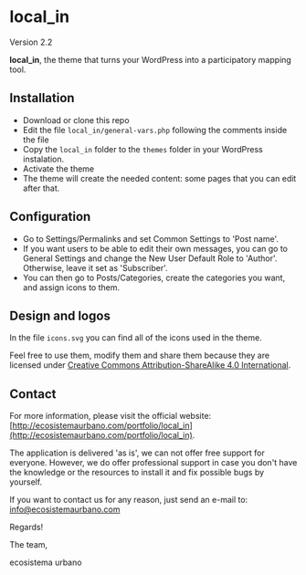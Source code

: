 local_in
========
Version 2.2

**local_in**, the theme that turns your WordPress into a participatory mapping tool.

## Installation
+ Download or clone this repo
+ Edit the file `local_in/general-vars.php` following the comments inside the file
+ Copy the `local_in` folder to the `themes` folder in your WordPress instalation.
+ Activate the theme
+ The theme will create the needed content: some pages that you can edit after that.

## Configuration
+ Go to Settings/Permalinks and set Common Settings to 'Post name'.
+ If you want users to be able to edit their own messages, you can go to General Settings and change the New User Default Role to 'Author'. Otherwise, leave it set as 'Subscriber'.
+ You can then go to Posts/Categories, create the categories you want, and assign icons to them.

## Design and logos
In the file `icons.svg` you can find all of the icons used in the theme.

Feel free to use them, modify them and share them because they are licensed under [Creative Commons Attribution-ShareAlike 4.0 International](http://creativecommons.org/licenses/by-sa/4.0/).

## Contact
For more information, please visit the official website: [http://ecosistemaurbano.com/portfolio/local_in](http://ecosistemaurbano.com/portfolio/local_in).

The application is delivered 'as is', we can not offer free support for everyone. However, we do offer professional support in case you don't have the knowledge or the resources to install it and fix possible bugs by yourself. 

If you want to contact us for any reason, just send an e-mail to: [info@ecosistemaurbano.com](mailto:info@ecosistemaurbano.org)

Regards!

The team,

ecosistema urbano
